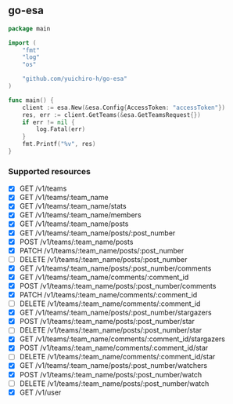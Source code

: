go-esa
------

```go
package main

import (
	"fmt"
	"log"
	"os"

	"github.com/yuichiro-h/go-esa"
)

func main() {
	client := esa.New(&esa.Config{AccessToken: "accessToken"})
	res, err := client.GetTeams(&esa.GetTeamsRequest{})
	if err != nil {
		log.Fatal(err)
	}
	fmt.Printf("%v", res)
}
```

### Supported resources

-	[x] GET /v1/teams
-	[x] GET /v1/teams/:team_name
-	[x] GET /v1/teams/:team_name/stats
-	[x] GET /v1/teams/:team_name/members
-	[x] GET /v1/teams/:team_name/posts
-	[x] GET /v1/teams/:team_name/posts/:post_number
-	[x] POST /v1/teams/:team_name/posts
-	[x] PATCH /v1/teams/:team_name/posts/:post_number
-	[ ] DELETE /v1/teams/:team_name/posts/:post_number
-	[x] GET /v1/teams/:team_name/posts/:post_number/comments
-	[x] GET /v1/teams/:team_name/comments/:comment_id
-	[x] POST /v1/teams/:team_name/posts/:post_number/comments
-	[x] PATCH /v1/teams/:team_name/comments/:comment_id
-	[ ] DELETE /v1/teams/:team_name/comments/:comment_id
-	[x] GET /v1/teams/:team_name/posts/:post_number/stargazers
-	[x] POST /v1/teams/:team_name/posts/:post_number/star
-	[ ] DELETE /v1/teams/:team_name/posts/:post_number/star
-	[x] GET /v1/teams/:team_name/comments/:comment_id/stargazers
-	[x] POST /v1/teams/:team_name/comments/:comment_id/star
-	[ ] DELETE /v1/teams/:team_name/comments/:comment_id/star
-	[x] GET /v1/teams/:team_name/posts/:post_number/watchers
-	[x] POST /v1/teams/:team_name/posts/:post_number/watch
-	[ ] DELETE /v1/teams/:team_name/posts/:post_number/watch
-	[x] GET /v1/user
